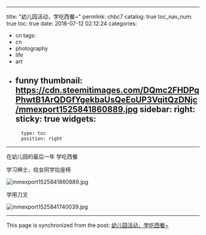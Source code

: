 
---
title: "幼儿园活动，学吃西餐~"
permlink: chbc7
catalog: true
toc_nav_num: true
toc: true
date: 2018-07-12 02:12:24
categories:
- cn
tags:
- cn
- photography
- life
- art
- funny
thumbnail: https://cdn.steemitimages.com/DQmc2FHDPqPhwtB1ArQDGfYgekbaUsQeEoUP3VqitQzDNjc/mmexport1525841860889.jpg
sidebar:
    right:
        sticky: true
widgets:
    -
        type: toc
        position: right
---


在幼儿园的最后一年
学吃西餐

学习绅士，给女同学拉座椅

![mmexport1525841860889.jpg](https://cdn.steemitimages.com/DQmc2FHDPqPhwtB1ArQDGfYgekbaUsQeEoUP3VqitQzDNjc/mmexport1525841860889.jpg)

学用刀叉

![mmexport1525841740039.jpg](https://cdn.steemitimages.com/DQmV3hsEicwcZ6yPVSVcsJpURwT4mf5RYyZAwLys3FaNXfc/mmexport1525841740039.jpg)

- - -

This page is synchronized from the post: [幼儿园活动，学吃西餐~](https://steemit.com/@andrewma/chbc7)
